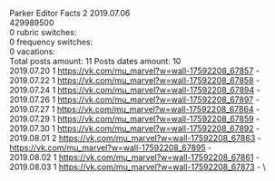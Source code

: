 Parker	Editor Facts 2 2019.07.06\
429989500\
0 rubric switches:\
0 frequency switches:\
0 vacations:\
Total posts amount: 11	Posts dates amount: 10\
2019.07.20 1 https://vk.com/mu_marvel?w=wall-17592208_67857 - \
2019.07.22 1 https://vk.com/mu_marvel?w=wall-17592208_67858 - \
2019.07.24 1 https://vk.com/mu_marvel?w=wall-17592208_67894 - \
2019.07.26 1 https://vk.com/mu_marvel?w=wall-17592208_67897 - \
2019.07.27 1 https://vk.com/mu_marvel?w=wall-17592208_67864 - \
2019.07.29 1 https://vk.com/mu_marvel?w=wall-17592208_67859 - \
2019.07.30 1 https://vk.com/mu_marvel?w=wall-17592208_67892 - \
2019.08.01 2 https://vk.com/mu_marvel?w=wall-17592208_67863 - https://vk.com/mu_marvel?w=wall-17592208_67895 - \
2019.08.02 1 https://vk.com/mu_marvel?w=wall-17592208_67861 - \
2019.08.03 1 https://vk.com/mu_marvel?w=wall-17592208_67873 - \
